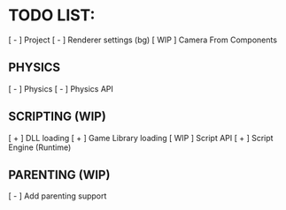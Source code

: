 # TODO LIST:

[ - ] Project
[ - ] Renderer settings (bg)
[ WIP ] Camera From Components

## PHYSICS

[ - ] Physics
[ - ] Physics API

## SCRIPTING (WIP)

[ + ] DLL loading
[ + ] Game Library loading
[ WIP ] Script API
[ + ] Script Engine (Runtime)

## PARENTING (WIP)

[ - ] Add parenting support
